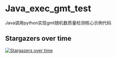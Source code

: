 # Java_exec_gmt_test
Java调用python实现gmt随机数质量检测核心示例代码

## Stargazers over time

[![Stargazers over time](https://starchart.cc/Yohann0617/Java_exec_gmt_test.svg)](https://starchart.cc/Yohann0617/Java_exec_gmt_test)
